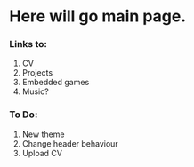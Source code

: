 # Here will go main page.

### Links to:
1. CV
2. Projects
3. Embedded games
4. Music?

### To Do:
1. New theme
2. Change header behaviour
3. Upload CV
